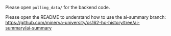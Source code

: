 Please open ``pulling_data/`` for the backend code.

Please open the README to understand how to use the ai-summary branch: https://github.com/minerva-university/cs162-hc-history/tree/ai-summary/ai-summary
